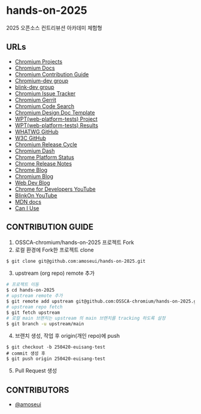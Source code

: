 # hands-on-2025
2025 오픈소스 컨트리뷰션 아카데미 체험형

## URLs
- [Chromium Projects](https://www.chromium.org/chromium-projects/)
- [Chromium Docs](https://chromium.googlesource.com/chromium/src/+/main/docs)
- [Chromium Contribution Guide](https://chromium.googlesource.com/chromium/src/+/main/docs/contributing.md)
- [Chromium-dev group](https://groups.google.com/u/2/a/chromium.org/g/chromium-dev)
- [blink-dev group](https://groups.google.com/a/chromium.org/g/blink-dev)
- [Chromium Issue Tracker](https://issues.chromium.org/u/1/issues)
- [Chromium Gerrit](https://chromium-review.googlesource.com/)
- [Chromium Code Search](https://source.chromium.org/chromium)
- [Chromium Design Doc Template](https://docs.google.com/document/d/14YBYKgk-uSfjfwpKFlp_omgUq5hwMVazy_M965s_1KA/edit?tab=t.0#heading=h.7nki9mck5t64)
- [WPT(web-platform-tests) Project](https://github.com/web-platform-tests/wpt/)
- [WPT(web-platform-tests) Results](https://wpt.fyi/results/)
- [WHATWG GitHub](https://github.com/whatwg)
- [W3C GitHub](https://github.com/w3c)
- [Chromium Release Cycle](https://chromium.googlesource.com/chromium/src/+/HEAD/docs/process/release_cycle.md)
- [Chromium Dash](https://chromiumdash.appspot.com)
- [Chrome Platform Status](https://chromestatus.com/)
- [Chrome Release Notes](https://developer.chrome.com/release-notes)
- [Chrome Blog](https://developer.chrome.com/blog )
- [Chromium Blog](https://blog.chromium.org/)
- [Web Dev Blog](https://web.dev/blog)
- [Chrome for Developers YouTube](https://www.youtube.com/@ChromeDevs)
- [BlinkOn YouTube](https://www.youtube.com/@blinkontalks)
- [MDN docs](https://developer.mozilla.org/docs/Web)
- [Can I Use](https://caniuse.com) 

## CONTRIBUTION GUIDE 
1. OSSCA-chromium/hands-on-2025 프로젝트 Fork
2. 로컬 환경에 Fork한 프로젝트 clone
```bash
$ git clone git@github.com:amoseui/hands-on-2025.git
```
3. upstream (org repo) remote 추가
```bash
# 프로젝트 이동
$ cd hands-on-2025
# upstream remote 추가
$ git remote add upstream git@github.com:OSSCA-chromium/hands-on-2025.git
# upstream repo fetch
$ git fetch upstream
# 로컬 main 브랜치는 upstream 의 main 브랜치를 tracking 하도록 설정
$ git branch -u upstream/main
```
4. 브랜치 생성, 작업 후 origin(개인 repo)에 push
```
$ git checkout -b 250420-euisang-test
# commit 생성 후
$ git push origin 250420-euisang-test
```
5. Pull Request 생성

## CONTRIBUTORS
- [@amoseui](https://www.github.com/amoseui)
